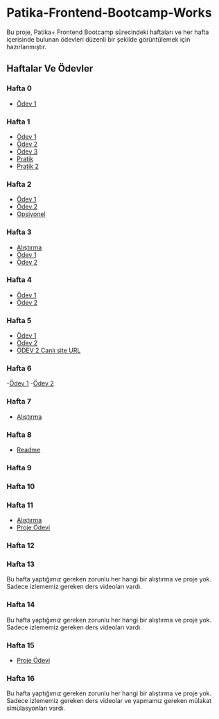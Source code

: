 # Patika-Frontend-Bootcamp-Works
Bu proje, Patika+ Frontend Bootcamp sürecindeki haftaları ve her hafta içerisinde bulunan ödevleri düzenli bir şekilde görüntülemek için hazırlanmıştır.

## Haftalar Ve Ödevler

### Hafta 0
- [Ödev 1](/Week0/index.html)

### Hafta 1
- [Ödev 1](/Week1/Ödev%201%20-%20Ilk%20Web%20Sayfamızı%20Olusturmak/Ödev%201%20-%20Ilk%20Web%20Sayfamızı%20Olusturmak.html)
- [Ödev 2](/week1/Pratik-2-Form%20Elemanlari%20Kullanimi/Form%20Elemanlari%20Kullanimi(input,select,textarea%20vb.).html)
- [Ödev 3](/week1/Ödev%203%20-%20Rehber%20Web%20Sitesi%20Olusturma/1-Ana-sayfa-index.html)
- [Pratik](/week1/Pratik-1-Tablolarla%20Calismak/sinif_tablosu.html)
- [Pratik 2](/week1/Pratik-2-Form%20Elemanlari%20Kullanimi/Form%20Elemanlari%20Kullanimi(input,select,textarea%20vb.).html)

### Hafta 2
- [Ödev 1](/week2/Ödev%201%20-%20Blog%20Sitesi%20Tasarlama/index.html)
- [Ödev 2](/week2/Ödev-2-Tribute-Website/Tribute-Website.html)
- [Opsiyonel](/week2/Opsiyonel-Ödev-Kayıt%20Formu/Kayit-Formu.html)

### Hafta 3
- [Alıştırma](/week3/Alıştırma-MediumClone/index.html)
- [Ödev 1](/week3/Ödev-1-Bootstrap-ile-yaptığımız-siteyi-geliştirelim/index.html)
- [Ödev 2](/week3/Ödev-2-InstagramClone/index.html)

### Hafta 4
- [Ödev 1](/week4/Ödev-1-TailwindCSS-LandingPage/Ödev1-TailwindCSS%20-LandingPage.html)
- [Ödev 2](/week4/Ödev-2-TailwindCSS-ReviewPage/Ödev-2-TailwindCSS-ReviewPage.html)

### Hafta 5
- [Ödev 1](/week5/Ödev-1-Javascript-Saat-Ve-Karşılama/index.html)
- [Ödev 2](/week5/Ödev-2-Javascript-Drum-Kit/index.html)
- [ÖDEV 2 Canlı site URL ](https://amuratakturk.github.io/Patika-Frontend-Bootcamp-Works/)
  
### Hafta 6
-[Ödev 1](/week6/Ödev-1-JS-ile-to-do-list/index.html)
-[Ödev 2](/week6/Ödev-2-Asian-Kitchens-Menu/index.html)


### Hafta 7
- [Alıştırma](/week7/Responsive-Web-Projesi/index.html)

### Hafta 8
- [Readme](/week8/Readme.md)
  
### Hafta 9


### Hafta 10

### Hafta 11

- [Alıştırma](/week11/Örnek-Proje-Adam-Asmaca/adam-asmaca/index.html)
- [Proje Ödevi](/week11/Question-App/Readme.md)

### Hafta 12


### Hafta 13

Bu hafta yaptığımız gereken zorunlu her hangi bir alıştırma ve proje yok. Sadece izlememiz gereken ders videoları vardı.

### Hafta 14

Bu hafta yaptığımız gereken zorunlu her hangi bir alıştırma ve proje yok. Sadece izlememiz gereken ders videoları vardı.

### Hafta 15

- [Proje Ödevi](/week15/LibraryApp/Readme.md)

### Hafta 16

Bu hafta yaptığımız gereken zorunlu her hangi bir alıştırma ve proje yok. Sadece izlememiz gereken ders videolar ve yapmamız gereken mülakat simülasyonları vardı.








